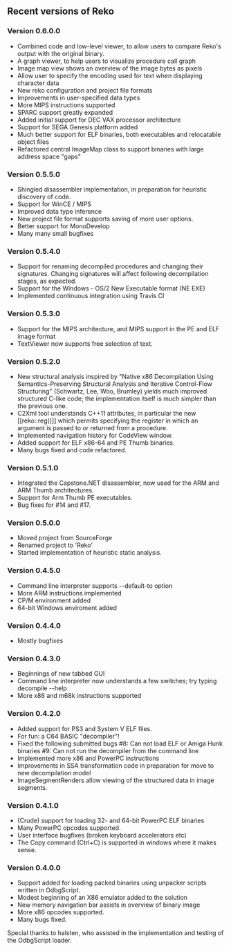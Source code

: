 ## Recent versions of Reko

### Version 0.6.0.0

* Combined code and low-level viewer, to allow users to compare Reko's output
  with the original binary.
* A graph viewer, to help users to visualize procedure call graph 
* Image map view shows an overview of the image bytes as pixels 
* Allow user to specify the encoding used for text when displaying character data
* New reko configuration and project file formats
* Improvements in user-specified data types
* More MIPS instructions supported
* SPARC support greatly expanded
* Added initial support for DEC VAX processor architecture
* Support for SEGA Genesis platform added
* Much better support for ELF binaries, both executables and relocatable object files
* Refactored central ImageMap class to support binaries with large address space "gaps"

### Version 0.5.5.0

* Shingled disassembler implementation, in preparation for heuristic discovery of code.
* Support for WinCE / MIPS
* Improved data type inference
* New project file format supports saving of more user options.
* Better support for MonoDevelop
* Many many small bugfixes

### Version 0.5.4.0

* Support for renaming decompiled procedures and changing their signatures.
  Changing signatures will affect following decompilation stages, as
  expected.
* Support for the Windows - OS/2 New Executable format (NE EXE)
* Implemented continuous integration using Travis CI

### Version 0.5.3.0

* Support for the MIPS architecture, and MIPS support in the 
  PE and ELF image format
* TextViewer now supports free selection of text.

### Version 0.5.2.0

* New structural analysis inspired by "Native x86 Decompilation Using
  Semantics-Preserving Structural Analysis and Iterative Control-Flow
  Structuring" (Schwartz, Lee, Woo, Brumley) yields much improved
  structured C-like code; the implementation itself is much simpler
  than the previous one.
* C2Xml tool understands C++11 attributes, in particular the new
  [[reko::reg(<regname>)]] which permits specifying the register in
  which an argument is passed to or returned from a procedure.
* Implemented navigation history for CodeView window.
* Added support for ELF x86-64 and PE Thumb binaries.
* Many bugs fixed and code refactored.

### Version 0.5.1.0

* Integrated the Capstone.NET disassembler, now used for the ARM and
  ARM Thumb architectures.
* Support for Arm Thumb PE executables.
* Bug fixes for #14 and #17.

### Version 0.5.0.0

* Moved project from SourceForge
* Renamed project to 'Reko'
* Started implementation of heuristic static analysis.

### Version 0.4.5.0

* Command line interpreter supports --default-to option
* More ARM instructions implemented
* CP/M environment added
* 64-bit Windows enviroment added

### Version 0.4.4.0

* Mostly bugfixes

### Version 0.4.3.0

* Beginnings of new tabbed GUI
* Command line interpreter now understands a few switches; try typing
    decompile --help
* More x86 and m68k instructions supported

### Version 0.4.2.0

* Added support for PS3 and System V ELF files.
* For fun: a C64 BASIC "decompiler"!
* Fixed the following submitted bugs
#8: Can not load ELF or Amiga Hunk binaries
#9: Can not run the decompiler from the command line
* Implemented more x86 and PowerPC instructions
* Improvements in SSA transformation code in preparation for
  move to new decompilation model
* ImageSegmentRenders allow viewing of the structured data
  in image segments.

### Version 0.4.1.0

* (Crude) support for loading 32- and 64-bit PowerPC ELF binaries
* Many PowerPC opcodes supported.
* User interface bugfixes (broken keyboard accelerators etc)
* The Copy command (Ctrl+C) is supported in windows where it
  makes sense.

### Version 0.4.0.0

* Support added for loading packed binaries using unpacker scripts
  written in OdbgScript.
* Modest beginning of an X86 emulator added to the solution
* New memory navigation bar assists in overview of binary image
* More x86 opcodes supported.
* Many bugs fixed.

Special thanks to halsten, who assisted in the implementation and
testing of the OdbgScript loader.
